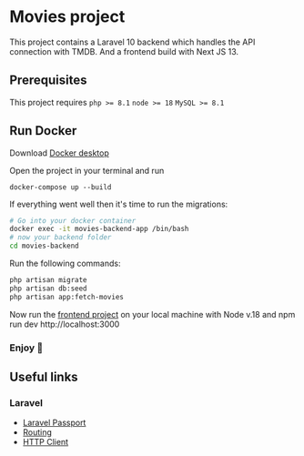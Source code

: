 # Movies project

This project contains a Laravel 10 backend which handles the API connection with TMDB.
And a frontend build with Next JS 13.

## Prerequisites

This project requires 
`php >= 8.1`
`node >= 18`
`MySQL >= 8.1`


## Run Docker

Download [Docker desktop](https://www.docker.com/products/docker-desktop/)

Open the project in your terminal and run

```
docker-compose up --build
```

If everything went well then it's time to run the migrations:
```bash
# Go into your docker container
docker exec -it movies-backend-app /bin/bash
# now your backend folder
cd movies-backend
```

Run the following commands:

```bash
php artisan migrate
php artisan db:seed
php artisan app:fetch-movies
````

Now run the [frontend project](https://github.com/xCharlotte/movies-frontend) on your local machine with Node v.18 and npm run dev
http://localhost:3000

### Enjoy 🦄

## Useful links

### Laravel
- [Laravel Passport](https://laravel.com/docs/10.x/passport)
- [Routing](https://laravel.com/docs/eloquent](https://laravel.com/docs/10.x/routing))
- [HTTP Client](https://laravel.com/docs/migrations](https://laravel.com/docs/10.x/http-client)https://laravel.com/docs/10.x/http-client)
